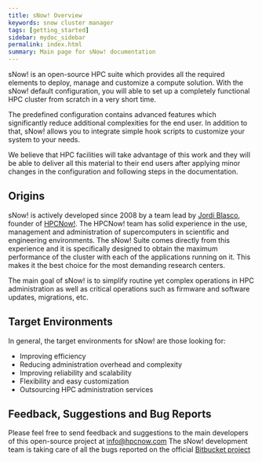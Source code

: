 ```yaml
---
title: sNow! Overview
keywords: snow cluster manager
tags: [getting_started]
sidebar: mydoc_sidebar
permalink: index.html
summary: Main page for sNow! documentation
---
```

sNow! is an open-source HPC suite which provides all the required elements to deploy, manage and customize a compute solution. With the sNow! default configuration, you will able to set up a completely functional HPC cluster from scratch in a very short time.

The predefined configuration contains advanced features which significantly reduce additional complexities for the end user. In addition to that, sNow! allows you to integrate simple hook scripts to customize your system to your needs.

We believe that HPC facilities will take advantage of this work and they will be able to deliver all this material to their end users after applying minor changes in the configuration and following steps in the documentation.

## Origins
sNow! is actively developed since 2008 by a team lead by [Jordi Blasco](https://www.linkedin.com/in/jordiblascopallares/), founder of [HPCNow!](http://www.hpcnow.com). The HPCNow! team has solid experience in the use, management and administration of supercomputers in scientific and engineering environments. The sNow! Suite comes directly from this experience and it is specifically designed to obtain the maximum performance of the cluster with each of the applications running on it. This makes it the best choice for the most demanding research centers.

The main goal of sNow! is to simplify routine yet complex operations in HPC administration as well as critical operations such as firmware and software updates, migrations, etc.

## Target Environments
In general, the target environments for sNow! are those looking for:
* Improving efficiency
* Reducing administration overhead and complexity
* Improving reliability and scalability
* Flexibility and easy customization
* Outsourcing HPC administration services

## Feedback, Suggestions and Bug Reports
Please feel free to send feedback and suggestions to the main developers of this open-source project at info@hpcnow.com
The sNow! development team is taking care of all the bugs reported on the official [Bitbucket project](https://bitbucket.org/hpcnow/snow-tools/issues?status=new&status=open )
